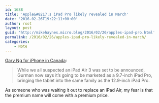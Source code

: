 ```yaml
---
id: 1688
title: 'Apple&#8217;s iPad Pro likely revealed in March'
date: '2016-02-26T19:22:11+00:00'
author: root
layout: post
guid: 'http://mikehaynes.micro.blog/2016/02/26/apples-ipad-pro.html'
permalink: /2016/02/26/apples-ipad-pro-likely-revealed-in-march/
categories:
    - Note
---
```


[Gary Ng for iPhone in Canada](http://www.iphoneincanada.ca/ipad/9-7-inch-ipad-pro):

> While we all suspected an iPad Air 3 was set to be announced, Gurman now says it’s going to be marketed as a 9.7-inch iPad Pro, bringing the tablet into the same family as the 12.9-inch iPad Pro.

As someone who was waiting it out to replace an iPad Air, my fear is that the premium name will come with a premium price.